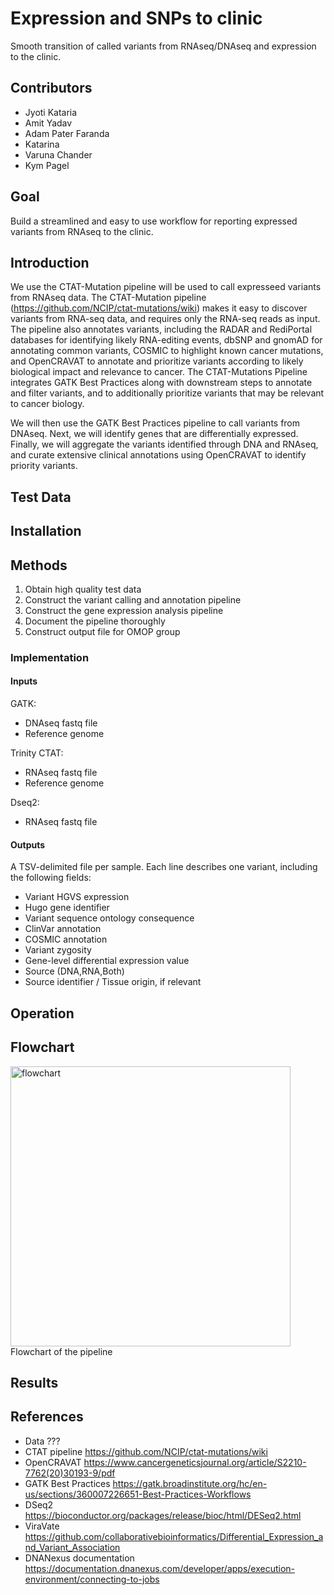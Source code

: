 # Expression and SNPs to clinic
Smooth transition of called variants from RNAseq/DNAseq and expression to the clinic. 

## Contributors 

- Jyoti Kataria 
- Amit Yadav
- Adam Pater Faranda
- Katarina
- Varuna Chander 
- Kym Pagel 

## Goal 
Build a streamlined and easy to use workflow for reporting expressed variants from RNAseq to the clinic. 


## Introduction 


We use the CTAT-Mutation pipeline will be used to call expresseed variants from RNAseq data. The CTAT-Mutation pipeline (https://github.com/NCIP/ctat-mutations/wiki) makes it easy to discover variants from RNA-seq data, and requires only the RNA-seq reads as input. The pipeline also annotates variants, including the RADAR and RediPortal databases for identifying likely RNA-editing events, dbSNP and gnomAD for annotating common variants, COSMIC to highlight known cancer mutations, and OpenCRAVAT to annotate and prioritize variants according to likely biological impact and relevance to cancer. The CTAT-Mutations Pipeline integrates GATK Best Practices along with downstream steps to annotate and filter variants, and to additionally prioritize variants that may be relevant to cancer biology. 

We will then use the GATK Best Practices pipeline to call variants from DNAseq. Next, we will identify genes that are differentially expressed. Finally, we will aggregate the variants identified through DNA and RNAseq, and curate extensive clinical annotations using OpenCRAVAT to identify priority variants. 

## Test Data 


## Installation 


## Methods
1. Obtain high quality test data
1. Construct the variant calling and annotation pipeline
1. Construct the gene expression analysis pipeline 
1. Document the pipeline thoroughly 
1. Construct output file for OMOP group

### Implementation 

#### Inputs 

GATK:
- DNAseq fastq file
- Reference genome


Trinity CTAT:
- RNAseq fastq file
- Reference genome


Dseq2:
- RNAseq fastq file

#### Outputs 

A TSV-delimited file per sample. Each line describes one variant, including the following fields: 
- Variant HGVS expression 
- Hugo gene identifier 
- Variant sequence ontology consequence
- ClinVar annotation
- COSMIC annotation 
- Variant zygosity 
- Gene-level differential expression value
- Source (DNA,RNA,Both)
- Source identifier / Tissue origin, if relevant 

## Operation 


## Flowchart
<img width="448" alt="flowchart" src="https://user-images.githubusercontent.com/5508556/120391842-a1ae4800-c2fd-11eb-92fe-06baed291a44.png">
Flowchart of the pipeline

## Results 


## References 

- Data ??? 
- CTAT pipeline https://github.com/NCIP/ctat-mutations/wiki 
- OpenCRAVAT https://www.cancergeneticsjournal.org/article/S2210-7762(20)30193-9/pdf 
- GATK Best Practices https://gatk.broadinstitute.org/hc/en-us/sections/360007226651-Best-Practices-Workflows 
- DSeq2 https://bioconductor.org/packages/release/bioc/html/DESeq2.html 
- ViraVate https://github.com/collaborativebioinformatics/Differential_Expression_and_Variant_Association 
- DNANexus documentation https://documentation.dnanexus.com/developer/apps/execution-environment/connecting-to-jobs 
